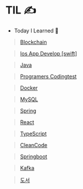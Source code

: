 # TIL ✍️

- Today I Learned 🤩

> [Blockchain](https://github.com/sjh9391985/TIL/tree/main/blockchain)

> [Ios App Develop [swift]](https://github.com/sjh9391985/TIL/tree/main/ios)

> [Java](https://github.com/sjh9391985/TIL/tree/main/Java)

> [Programers Codingtest](https://github.com/sjh9391985/TIL/tree/main/programers/LV1)

> [Docker](https://github.com/sjh9391985/TIL/tree/main/Docker)

> [MySQL](https://github.com/sjh9391985/TIL/tree/main/MySQL)

> [Spring](https://github.com/sjh9391985/TIL/tree/main/Spring)

> [React](https://github.com/sjh9391985/TIL/tree/main/React)

> [TypeScript](https://github.com/sjh9391985/TIL/tree/main/typescript)

> [CleanCode](https://github.com/sjh9391985/TIL/tree/main/CleanCode)

> [Springboot](https://github.com/sjh9391985/TIL/tree/main/Springboot)

> [Kafka](https://github.com/sjh9391985/TIL/tree/main/Kafka)

> [도서](https://github.com/sjh9391985/TIL/tree/main/book)
